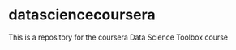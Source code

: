 datasciencecoursera
===================

This is a repository for the coursera Data Science Toolbox course
